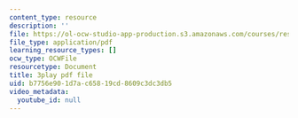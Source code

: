 ```yaml
---
content_type: resource
description: ''
file: https://ol-ocw-studio-app-production.s3.amazonaws.com/courses/res-9-003-brains-minds-and-machines-summer-course-summer-2015/b7756e901d7ac65819cd8609c3dc3db5_8PcPpVQK7N8.pdf
file_type: application/pdf
learning_resource_types: []
ocw_type: OCWFile
resourcetype: Document
title: 3play pdf file
uid: b7756e90-1d7a-c658-19cd-8609c3dc3db5
video_metadata:
  youtube_id: null
---
```

